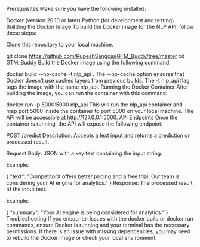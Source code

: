 Prerequisites
Make sure you have the following installed:

Docker (version 20.10 or later)
Python (for development and testing)
Building the Docker Image
To build the Docker image for the NLP API, follow these steps:

Clone this repository to your local machine.


git clone https://github.com/RupeshSangoju/GTM_Buddy/tree/master
cd GTM_Buddy
Build the Docker image using the following command:


docker build --no-cache -t nlp_api .
The --no-cache option ensures that Docker doesn’t use cached layers from previous builds.
The -t nlp_api flag tags the image with the name nlp_api.
Running the Docker Container
After building the image, you can run the container with this command:


docker run -p 5000:5000 nlp_api
This will run the nlp_api container and map port 5000 inside the container to port 5000 on your local machine.
The API will be accessible at http://127.0.0.1:5000.
API Endpoints
Once the container is running, the API will expose the following endpoint:

POST /predict
Description: Accepts a text input and returns a prediction or processed result.

Request Body: JSON with a key text containing the input string.

Example:


{
  "text": "CompetitorX offers better pricing and a free trial. Our team is considering your AI engine for analytics."
}
Response: The processed result of the input text.

Example:


{
  "summary": "Your AI engine is being considered for analytics."
}
Troubleshooting
If you encounter issues with the docker build or docker run commands, ensure Docker is running and your terminal has the necessary permissions.
If there is an issue with missing dependencies, you may need to rebuild the Docker image or check your local environment.
